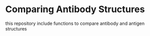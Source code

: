 # Comparing Antibody Structures

this repository include functions to compare antibody and antigen structures